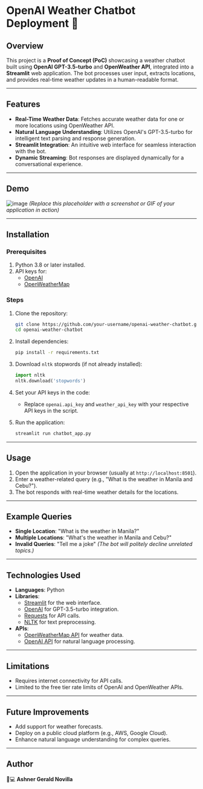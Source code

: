
# OpenAI Weather Chatbot Deployment 🤖

## Overview
This project is a **Proof of Concept (PoC)** showcasing a weather chatbot built using **OpenAI GPT-3.5-turbo** and **OpenWeather API**, integrated into a **Streamlit** web application. The bot processes user input, extracts locations, and provides real-time weather updates in a human-readable format.

---

## Features
- **Real-Time Weather Data**: Fetches accurate weather data for one or more locations using OpenWeather API.
- **Natural Language Understanding**: Utilizes OpenAI's GPT-3.5-turbo for intelligent text parsing and response generation.
- **Streamlit Integration**: An intuitive web interface for seamless interaction with the bot.
- **Dynamic Streaming**: Bot responses are displayed dynamically for a conversational experience.

---

## Demo
![image](https://github.com/user-attachments/assets/5c9d66a6-e339-4e27-9264-4b2d7d1a4270)
*(Replace this placeholder with a screenshot or GIF of your application in action)*

---

## Installation

### Prerequisites
1. Python 3.8 or later installed.
2. API keys for:
   - [OpenAI](https://platform.openai.com/)
   - [OpenWeatherMap](https://openweathermap.org/)

### Steps
1. Clone the repository:
   ```bash
   git clone https://github.com/your-username/openai-weather-chatbot.git
   cd openai-weather-chatbot
   ```
2. Install dependencies:
   ```bash
   pip install -r requirements.txt
   ```
3. Download `nltk` stopwords (if not already installed):
   ```python
   import nltk
   nltk.download('stopwords')
   ```
4. Set your API keys in the code:
   - Replace `openai.api_key` and `weather_api_key` with your respective API keys in the script.

5. Run the application:
   ```bash
   streamlit run chatbot_app.py
   ```

---

## Usage
1. Open the application in your browser (usually at `http://localhost:8501`).
2. Enter a weather-related query (e.g., "What is the weather in Manila and Cebu?").
3. The bot responds with real-time weather details for the locations.

---

## Example Queries
- **Single Location**: "What is the weather in Manila?"
- **Multiple Locations**: "What's the weather in Manila and Cebu?"
- **Invalid Queries**: "Tell me a joke" *(The bot will politely decline unrelated topics.)*

---

## Technologies Used
- **Languages**: Python
- **Libraries**:
  - [Streamlit](https://streamlit.io/) for the web interface.
  - [OpenAI](https://openai.com/) for GPT-3.5-turbo integration.
  - [Requests](https://docs.python-requests.org/) for API calls.
  - [NLTK](https://www.nltk.org/) for text preprocessing.
- **APIs**:
  - [OpenWeatherMap API](https://openweathermap.org/) for weather data.
  - [OpenAI API](https://openai.com/) for natural language processing.

---

## Limitations
- Requires internet connectivity for API calls.
- Limited to the free tier rate limits of OpenAI and OpenWeather APIs.

---

## Future Improvements
- Add support for weather forecasts.
- Deploy on a public cloud platform (e.g., AWS, Google Cloud).
- Enhance natural language understanding for complex queries.

---

## Author
👨💻 **Ashner Gerald Novilla**  
